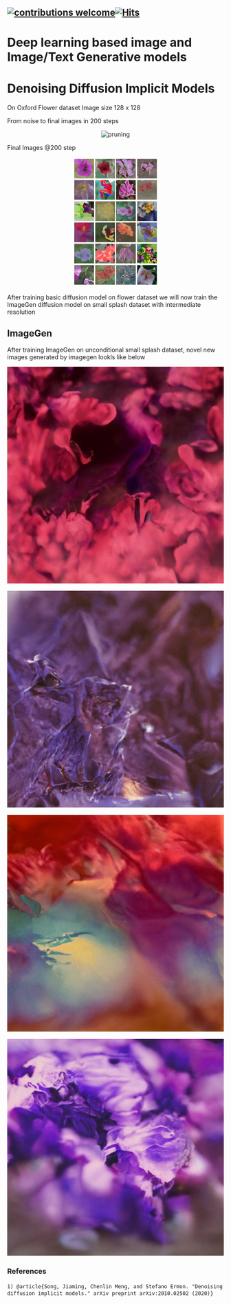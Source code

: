 
## [![contributions welcome](https://img.shields.io/badge/contributions-welcome-brightgreen.svg?style=flat)](https://github.com/Asad-Ismail/Diffusion_GenerativeModels/issues)[![Hits](https://hits.seeyoufarm.com/api/count/incr/badge.svg?url=https%3A%2F%2Fgithub.com%2FAsad-Ismail%2FDiffusion_GenerativeModels&count_bg=%2379C83D&title_bg=%23555555&icon=&icon_color=%23E7E7E7&title=hits&edge_flat=false)](https://hits.seeyoufarm.com)

# Deep learning based image and Image/Text Generative models

# Denoising Diffusion Implicit Models
On Oxford Flower dataset
Image size 128 x 128
 
 From noise to final images in 200 steps
 
  <p align="center">
    <img src="images/flowers_gyf.gif" alt="pruning" />
  </p>
   <p align="center"> 
  
  Final Images @200 step
  
  <p align="center">
    <img src="images/flowers.png" alt="pruning",width="200" height="300"  />
  </p>
   <p align="center"> 

After training basic diffusion model on flower dataset we will now train the ImageGen diffusion model on small splash dataset with intermediate resolution
## ImageGen
After training ImageGen on unconditional small splash dataset, novel new images generated by imagegen lookls like below

  <p align="center">
    <img src="images/splash_results/1272.png" alt="pruning" />
  </p>
   <p align="center"> 
   
  <p align="center">
    <img src="images/splash_results/1357.png" alt="pruning" />
  </p>
   <p align="center"> 
  
  <p align="center">
    <img src="images/splash_results/259.png" alt="pruning" />
  </p>
   <p align="center"> 
   
  <p align="center">
    <img src="images/splash_results/486.png" alt="pruning" />
  </p>
   <p align="center"> 
  
  


### References
```
1) @article{Song, Jiaming, Chenlin Meng, and Stefano Ermon. "Denoising diffusion implicit models." arXiv preprint arXiv:2010.02502 (2020)}
